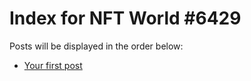 # Index for NFT World #6429
Posts will be displayed in the order below:

- [Your first post](./001-first.md)

